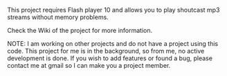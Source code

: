 This project requires Flash player 10 and allows you to play shoutcast mp3 streams without memory problems.

Check the Wiki of the project for more information.

NOTE: I am working on other projects and do not have a project using this code. This project for me is in the background, so from me, no active development is done. If you wish to add features or found a bug, please contact me at gmail so I can make you a project member.